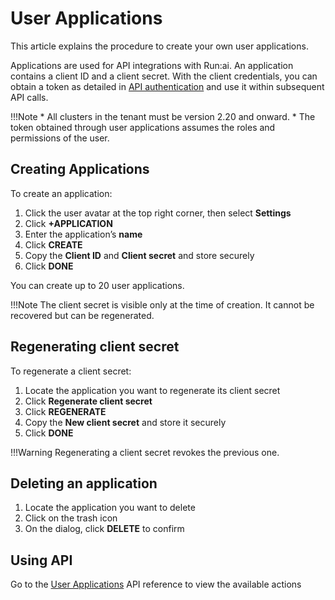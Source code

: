 # User Applications

This article explains the procedure to create your own user applications.

Applications are used for API integrations with Run:ai. An application contains a client ID and a client secret. With the client credentials, you can obtain a token as detailed in [API authentication](../developer/rest-auth.md) and use it within subsequent API calls.

!!!Note
    * All clusters in the tenant must be version 2.20 and onward.
    * The token obtained through user applications assumes the roles and permissions of the user.

## Creating Applications

To create an application:

1. Click the user avatar at the top right corner, then select **Settings**
2. Click **+APPLICATION**  
3. Enter the application’s **name**  
4. Click **CREATE**  
5. Copy the **Client ID** and **Client secret** and store securely
6. Click **DONE**

You can create up to 20 user applications.

!!!Note
    The client secret is visible only at the time of creation. It cannot be recovered but can be regenerated.


## Regenerating client secret

To regenerate a client secret:

1. Locate the application you want to regenerate its client secret 
2. Click **Regenerate client secret**  
3. Click **REGENERATE**  
4. Copy the **New client secret** and store it securely
5. Click **DONE**

!!!Warning
    Regenerating a client secret revokes the previous one.

## Deleting an application

1. Locate the application you want to delete  
2. Click on the trash icon  
3. On the dialog, click **DELETE** to confirm 

## Using API

Go to the [User Applications](https://api-docs.run.ai/#tag/User-Applications) API reference to view the available actions


